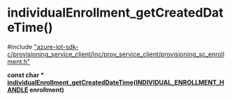 # individualEnrollment_getCreatedDateTime()

\#include ["azure-iot-sdk-c/provisioning_service_client/inc/prov_service_client/provisioning_sc_enrollment.h"](../iot-c-ref-provisioning-sc-enrollment-h.md)  

**const char * [individualEnrollment_getCreatedDateTime](#provisioning__sc__enrollment_8h_1a43ff141e9a203dbd4ecda8d55019c202)([INDIVIDUAL_ENROLLMENT_HANDLE](#provisioning__sc__enrollment_8h_1a5348427a740bc7d9395db2e190f1bc0f) enrollment)**

